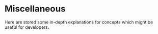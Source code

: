 # Miscellaneous

Here are stored some in-depth explanations for concepts which might be useful for developers.
